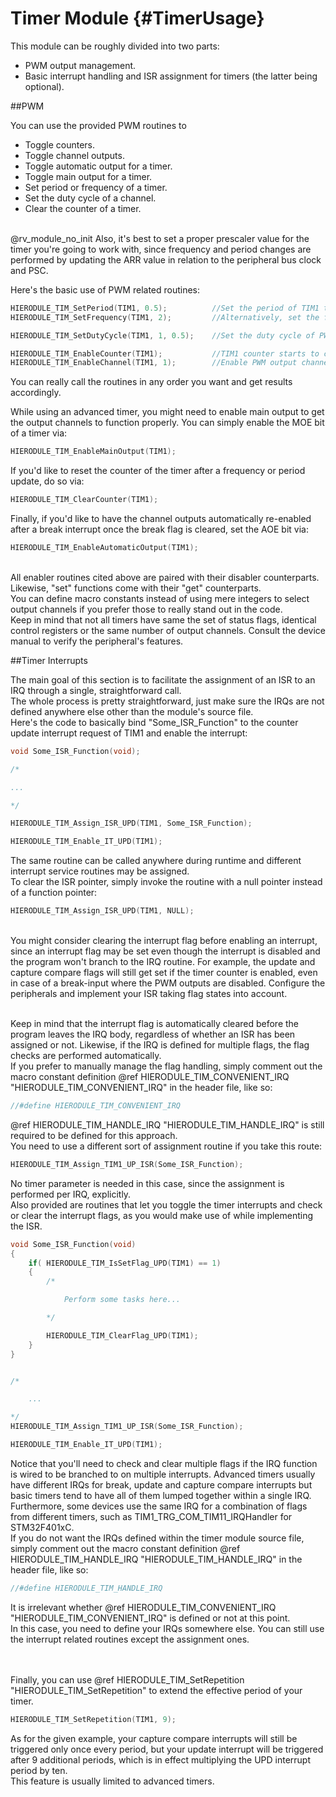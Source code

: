 Timer Module {#TimerUsage}
==========================

This module can be roughly divided into two parts:
- PWM output management.
- Basic interrupt handling and ISR assignment for timers (the latter being optional).

##PWM

You can use the provided PWM routines to
- Toggle counters.
- Toggle channel outputs.
- Toggle automatic output for a timer.
- Toggle main output for a timer.
- Set period or frequency of a timer.
- Set the duty cycle of a channel.
- Clear the counter of a timer.

<br>@rv_module_no_init Also, it's best to set a proper prescaler value for the timer you're going to work with, since frequency and period changes are performed by updating the ARR value in relation to the peripheral bus clock and PSC.<br>

Here's the basic use of PWM related routines:
```c
HIERODULE_TIM_SetPeriod(TIM1, 0.5);          //Set the period of TIM1 to 0.5 seconds.
HIERODULE_TIM_SetFrequency(TIM1, 2);         //Alternatively, set the frequency of TIM1 to 2 Hz.

HIERODULE_TIM_SetDutyCycle(TIM1, 1, 0.5);    //Set the duty cycle of PWM output channel 1 of TIM1 to 50%.

HIERODULE_TIM_EnableCounter(TIM1);           //TIM1 counter starts to count here.
HIERODULE_TIM_EnableChannel(TIM1, 1);        //Enable PWM output channel 1 of TIM1.
```
You can really call the routines in any order you want and get results accordingly.<br>

While using an advanced timer, you might need to enable main output to get the output channels to function properly. You can simply enable the MOE bit of a timer via:
```c
HIERODULE_TIM_EnableMainOutput(TIM1);
```

If you'd like to reset the counter of the timer after a frequency or period update, do so via:
```c
HIERODULE_TIM_ClearCounter(TIM1);
```

Finally, if you'd like to have the channel outputs automatically re-enabled after a break interrupt once the break flag is cleared, set the AOE bit via:
```c
HIERODULE_TIM_EnableAutomaticOutput(TIM1);
```
<br>All enabler routines cited above are paired with their disabler counterparts. Likewise, "set" functions come with their "get" counterparts.<br>
You can define macro constants instead of using mere integers to select output channels if you prefer those to really stand out in the code.<br>
Keep in mind that not all timers have same the set of status flags, identical control registers or the same number of output channels. Consult the device manual to verify the peripheral's features.

##Timer Interrupts

The main goal of this section is to facilitate the assignment of an ISR to an IRQ through a single, straightforward call.
<br> The whole process is pretty straightforward, just make sure the IRQs are not defined anywhere else other than the module's source file.
<br> Here's the code to basically bind "Some_ISR_Function" to the counter update interrupt request of TIM1 and enable the interrupt:
```c
void Some_ISR_Function(void);

/*

...

*/

HIERODULE_TIM_Assign_ISR_UPD(TIM1, Some_ISR_Function);

HIERODULE_TIM_Enable_IT_UPD(TIM1);
```
The same routine can be called anywhere during runtime and different interrupt service routines may be assigned.<br>
To clear the ISR pointer, simply invoke the routine with a null pointer instead of a function pointer:
```c
HIERODULE_TIM_Assign_ISR_UPD(TIM1, NULL);
```
<br>You might consider clearing the interrupt flag before enabling an interrupt, since an interrupt flag may be set even though the interrupt is disabled and the program won't branch to the IRQ routine. For example, the update and capture compare flags will still get set if the timer counter is enabled, even in case of a break-input where the PWM outputs are disabled. Configure the peripherals and implement your ISR taking flag states into account.

<br>Keep in mind that the interrupt flag is automatically cleared before the program leaves the IRQ body, regardless of whether an ISR has been assigned or not. Likewise, if the IRQ is defined for multiple flags, the flag checks are performed automatically.
<br>If you prefer to manually manage the flag handling, simply comment out the macro constant definition
@ref HIERODULE_TIM_CONVENIENT_IRQ "HIERODULE_TIM_CONVENIENT_IRQ"
in the header file, like so:
```c
//#define HIERODULE_TIM_CONVENIENT_IRQ
```
@ref HIERODULE_TIM_HANDLE_IRQ "HIERODULE_TIM_HANDLE_IRQ" is still required to be defined for this approach.
<br>You need to use a different sort of assignment routine if you take this route:
```c
HIERODULE_TIM_Assign_TIM1_UP_ISR(Some_ISR_Function);
```
No timer parameter is needed in this case, since the assignment is performed per IRQ, explicitly.<br>
Also provided are routines that let you toggle the timer interrupts and check or clear the interrupt flags, as you would make use of while implementing the ISR.
```c
void Some_ISR_Function(void)
{
    if( HIERODULE_TIM_IsSetFlag_UPD(TIM1) == 1)
    {
        /*

            Perform some tasks here...

        */

        HIERODULE_TIM_ClearFlag_UPD(TIM1);
    }
}


/*

    ...

*/
HIERODULE_TIM_Assign_TIM1_UP_ISR(Some_ISR_Function);

HIERODULE_TIM_Enable_IT_UPD(TIM1);

```
Notice that you'll need to check and clear multiple flags if the IRQ function is wired to be branched to on multiple interrupts. Advanced timers usually have different IRQs for break, update and capture compare interrupts but basic timers tend to have all of them lumped together within a single IRQ. Furthermore, some devices use the same IRQ for a combination of flags from different timers, such as TIM1_TRG_COM_TIM11_IRQHandler for STM32F401xC.
<br>If you do not want the IRQs defined within the timer module source file, simply comment out the macro constant definition
@ref HIERODULE_TIM_HANDLE_IRQ "HIERODULE_TIM_HANDLE_IRQ"
in the header file, like so:
```c
//#define HIERODULE_TIM_HANDLE_IRQ
```
It is irrelevant whether
@ref HIERODULE_TIM_CONVENIENT_IRQ "HIERODULE_TIM_CONVENIENT_IRQ"
is defined or not at this point.
<br>In this case, you need to define your IRQs somewhere else. You can still use the interrupt related routines except the assignment ones.

<br><br>Finally, you can use
@ref HIERODULE_TIM_SetRepetition "HIERODULE_TIM_SetRepetition"
to extend the effective period of your timer.
```c
HIERODULE_TIM_SetRepetition(TIM1, 9);
```
As for the given example, your capture compare interrupts will still be triggered only once every period, but your update interrupt will be triggered after 9 additional periods, which is in effect multiplying the UPD interrupt period by ten.<br>
This feature is usually limited to advanced timers.

